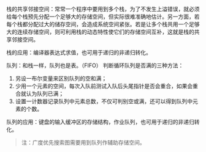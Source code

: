 栈的共享邻接空间：常常一个程序中要用到多个栈，为了不发生上溢错误，就必须给每个栈预先分配一个足够大的存储空间，但实际很难准确地估计。另一方面，若每个栈都分配过大的储存空间，会造成系统空间紧张。若是让多个栈共用一个足够大的连续存储空间，则可利用栈的动态特性使它们的存储空间互补，这就是栈的共享邻接空间。

栈的应用：编译器表达式求值，也可用于递归的非递归转化。

队列：和栈一样，队列也是表。（FIFO）
判断循环队列是否满的三种方法：   

1. 另设一布尔变量来区别队列的空和满；
2. 少用一个元素的空间，每次入队前测试入队后头尾指针是否会重合，如果会重合就认为队列已满；
3. 设置一计数器记录队列中元素总数，不仅可判别空或满，还可以得到队列中元素的个数。

队列的应用：键盘的输入缓冲区的存储结构，作业队列，也可用于递归的非递归转化。
> 注：广度优先搜索图需要用到队列作辅助存储空间。